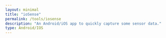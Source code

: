 ```yaml
---
layout: minimal
title: "ioSense"
permalink: /tools/iosense
description: "An Android/iOS app to quickly capture some sensor data."
type: Android/IOS
---
```


